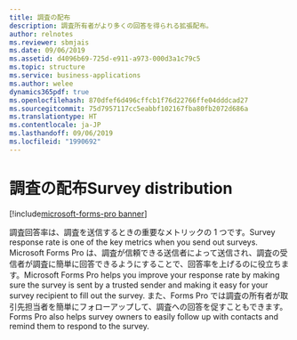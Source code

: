 ```yaml
---
title: 調査の配布
description: 調査所有者がより多くの回答を得られる拡張配布。
author: relnotes
ms.reviewer: sbmjais
ms.date: 09/06/2019
ms.assetid: d4096b69-725d-e911-a973-000d3a1c79c5
ms.topic: structure
ms.service: business-applications
ms.author: welee
dynamics365pdf: true
ms.openlocfilehash: 870dfef6d496cffcb1f76d22766ffe04dddcad27
ms.sourcegitcommit: 75d7957117cc5eabbf102167fba80fb2072d686a
ms.translationtype: HT
ms.contentlocale: ja-JP
ms.lasthandoff: 09/06/2019
ms.locfileid: "1990692"
---
```

# <a name="survey-distribution"></a><span data-ttu-id="e4eda-103">調査の配布</span><span class="sxs-lookup"><span data-stu-id="e4eda-103">Survey distribution</span></span>

[!include[microsoft-forms-pro banner](../includes/microsoft-forms-pro.md)]

<!--structure start-->
<span data-ttu-id="e4eda-104">調査回答率は、調査を送信するときの重要なメトリックの 1 つです。</span><span class="sxs-lookup"><span data-stu-id="e4eda-104">Survey response rate is one of the key metrics when you send out surveys.</span></span> <span data-ttu-id="e4eda-105">Microsoft Forms Pro は、調査が信頼できる送信者によって送信され、調査の受信者が調査に簡単に回答できるようにすることで、回答率を上げるのに役立ちます。</span><span class="sxs-lookup"><span data-stu-id="e4eda-105">Microsoft Forms Pro helps you improve your response rate by making sure the survey is sent by a trusted sender and making it easy for your survey recipient to fill out the survey.</span></span> <span data-ttu-id="e4eda-106">また、Forms Pro では調査の所有者が取引先担当者を簡単にフォローアップして、調査への回答を促すこともできます。</span><span class="sxs-lookup"><span data-stu-id="e4eda-106">Forms Pro also helps survey owners to easily follow up with contacts and remind them to respond to the survey.</span></span>
<!--structure end-->



